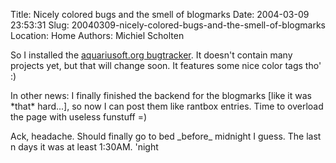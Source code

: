 Title: Nicely colored bugs and the smell of blogmarks
Date: 2004-03-09 23:53:31
Slug: 20040309-nicely-colored-bugs-and-the-smell-of-blogmarks
Location: Home
Authors: Michiel Scholten

<p>So I installed the <a href="/bugs/">aquariusoft.org bugtracker</a>. It doesn't contain many projects yet, but that will change soon. It features some nice color tags tho' :)</p>
<p>In other news: I finally finished the backend for the blogmarks [like it was *that* hard...], so now I can post them like rantbox entries. Time to overload the page with useless funstuff =)</p>
<p>Ack, headache. Should finally go to bed _before_ midnight I guess. The last n days it was at least 1:30AM. 'night</p>